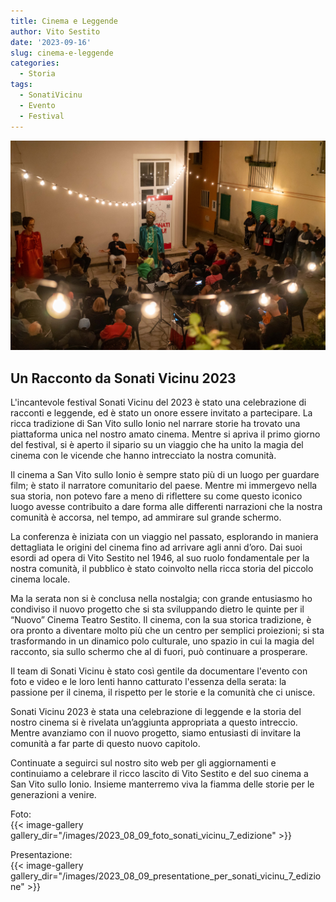 ```yaml
---
title: Cinema e Leggende
author: Vito Sestito
date: '2023-09-16'
slug: cinema-e-leggende
categories:
  - Storia
tags:
  - SonatiVicinu
  - Evento
  - Festival
---
```

![](images/03_sonati_vicinu_2023.JPG)

## Un Racconto da Sonati Vicinu 2023

L'incantevole festival Sonati Vicinu del 2023 è stato una celebrazione di racconti e leggende, ed è stato un onore essere invitato a partecipare. La ricca tradizione di San Vito sullo Ionio nel narrare storie ha trovato una piattaforma unica nel nostro amato cinema. Mentre si apriva il primo giorno del festival, si è aperto il sipario su un viaggio che ha unito la magia del cinema con le vicende che hanno intrecciato la nostra comunità.

Il cinema a San Vito sullo Ionio è sempre stato più di un luogo per guardare film; è stato il narratore comunitario del paese. Mentre mi immergevo nella sua storia, non potevo fare a meno di riflettere su come questo iconico luogo avesse contribuito a dare forma alle differenti narrazioni che la nostra comunità è accorsa, nel tempo, ad ammirare sul grande schermo.

La conferenza è iniziata con un viaggio nel passato, esplorando in maniera dettagliata le origini del cinema fino ad arrivare agli anni d’oro. Dai suoi esordi ad opera di Vito Sestito nel 1946, al suo ruolo fondamentale per la nostra comunità, il pubblico è stato coinvolto nella ricca storia del piccolo cinema locale.

Ma la serata non si è conclusa nella nostalgia; con grande entusiasmo ho condiviso il nuovo progetto che si sta sviluppando dietro le quinte per il “Nuovo” Cinema Teatro Sestito. Il cinema, con la sua storica tradizione, è ora pronto a diventare molto più che un centro per semplici proiezioni; si sta trasformando in un dinamico polo culturale, uno spazio in cui la magia del racconto, sia sullo schermo che al di fuori, può continuare a prosperare.

Il team di Sonati Vicinu è stato così gentile da documentare l'evento con foto e video e le loro lenti hanno catturato l'essenza della serata: la passione per il cinema, il rispetto per le storie e la comunità che ci unisce.

Sonati Vicinu 2023 è stata una celebrazione di leggende e la storia del nostro cinema si è rivelata un’aggiunta appropriata a questo intreccio. Mentre avanziamo con il nuovo progetto, siamo entusiasti di invitare la comunità a far parte di questo nuovo capitolo.

Continuate a seguirci sul nostro sito web per gli aggiornamenti e continuiamo a celebrare il ricco lascito di Vito Sestito e del suo cinema a San Vito sullo Ionio. Insieme manterremo viva la fiamma delle storie per le generazioni a venire.

Foto:  
{{< image-gallery gallery_dir="/images/2023_08_09_foto_sonati_vicinu_7_edizione" >}}

Presentazione:  
{{< image-gallery gallery_dir="/images/2023_08_09_presentatione_per_sonati_vicinu_7_edizione" >}}